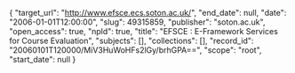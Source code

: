 {
  "target_url": "http://www.efsce.ecs.soton.ac.uk/", 
  "end_date": null, 
  "date": "2006-01-01T12:00:00", 
  "slug": 49315859, 
  "publisher": "soton.ac.uk", 
  "open_access": true, 
  "npld": true, 
  "title": "EFSCE : E-Framework Services for Course Evaluation", 
  "subjects": [], 
  "collections": [], 
  "record_id": "20060101T120000/MiV3HuWoHFs2lGy/brhGPA==", 
  "scope": "root", 
  "start_date": null
}

